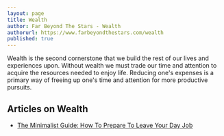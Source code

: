 ```yaml
---
layout: page
title: Wealth
author: Far Beyond The Stars - Wealth
authorurl: https://www.farbeyondthestars.com/wealth
published: true
---
```


Wealth is the second cornerstone that we build the rest of our lives and experiences upon. Without wealth we must trade our time and attention to acquire the resources needed to enjoy life. Reducing one's expenses is a primary way of freeing up one's time and attention for more productive pursuits.

## Articles on Wealth
<ul>
<li><a href="/the-minimalist-guide-how-to-prepare-to-leave-your-day-job/">The Minimalist Guide: How To Prepare To Leave Your Day Job</a></li>
</ul>
